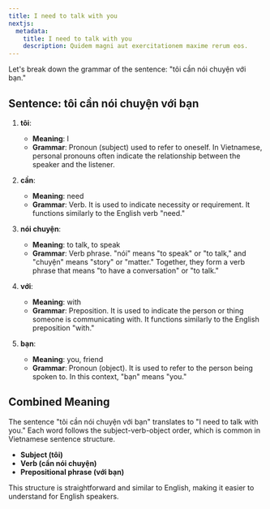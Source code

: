 ```yaml
---
title: I need to talk with you
nextjs:
  metadata:
    title: I need to talk with you
    description: Quidem magni aut exercitationem maxime rerum eos.
---
```


Let's break down the grammar of the sentence: "tôi cần nói chuyện với bạn."

## Sentence: tôi cần nói chuyện với bạn

1. **tôi**:
   - **Meaning**: I
   - **Grammar**: Pronoun (subject) used to refer to oneself. In Vietnamese, personal pronouns often indicate the relationship between the speaker and the listener.

2. **cần**:
   - **Meaning**: need
   - **Grammar**: Verb. It is used to indicate necessity or requirement. It functions similarly to the English verb "need."

3. **nói chuyện**:
   - **Meaning**: to talk, to speak
   - **Grammar**: Verb phrase. "nói" means "to speak" or "to talk," and "chuyện" means "story" or "matter." Together, they form a verb phrase that means "to have a conversation" or "to talk."

4. **với**:
   - **Meaning**: with
   - **Grammar**: Preposition. It is used to indicate the person or thing someone is communicating with. It functions similarly to the English preposition "with."

5. **bạn**:
   - **Meaning**: you, friend
   - **Grammar**: Pronoun (object). It is used to refer to the person being spoken to. In this context, "bạn" means "you."

## Combined Meaning
The sentence "tôi cần nói chuyện với bạn" translates to "I need to talk with you." Each word follows the subject-verb-object order, which is common in Vietnamese sentence structure.

- **Subject (tôi)**
- **Verb (cần nói chuyện)**
- **Prepositional phrase (với bạn)**

This structure is straightforward and similar to English, making it easier to understand for English speakers.




